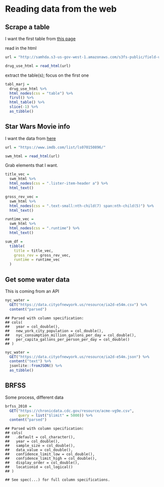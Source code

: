 Reading data from the web
================

## Scrape a table

I want the first table from [this
page](http://samhda.s3-us-gov-west-1.amazonaws.com/s3fs-public/field-uploads/2k15StateFiles/NSDUHsaeShortTermCHG2015.htm)

read in the html

``` r
url = "http://samhda.s3-us-gov-west-1.amazonaws.com/s3fs-public/field-uploads/2k15StateFiles/NSDUHsaeShortTermCHG2015.htm"

drug_use_html = read_html(url)
```

extract the table(s); focus on the first one

``` r
tabl_marj = 
  drug_use_html %>% 
  html_nodes(css = "table") %>% 
  first() %>% 
  html_table() %>% 
  slice(-1) %>% 
  as_tibble()
```

## Star Wars Movie info

I want the data from [here](https://www.imdb.com/list/ls070150896/)

``` r
url = "https://www.imdb.com/list/ls070150896/"

swm_html = read_html(url)
```

Grab elements that I want.

``` r
title_vec = 
  swm_html %>% 
  html_nodes(css = ".lister-item-header a") %>% 
  html_text()

gross_rev_vec = 
  swm_html %>% 
  html_nodes(css = ".text-small:nth-child(7) span:nth-child(5)") %>% 
  html_text()

runtime_vec = 
  swm_html %>% 
  html_nodes(css = ".runtime") %>% 
  html_text()

sum_df = 
  tibble(
    title = title_vec,
    gross_rev = gross_rev_vec,
    runtime = runtime_vec
  )
```

## Get some water data

This is coming from an API

``` r
nyc_water = 
  GET("https://data.cityofnewyork.us/resource/ia2d-e54m.csv") %>% 
  content("parsed")
```

    ## Parsed with column specification:
    ## cols(
    ##   year = col_double(),
    ##   new_york_city_population = col_double(),
    ##   nyc_consumption_million_gallons_per_day = col_double(),
    ##   per_capita_gallons_per_person_per_day = col_double()
    ## )

``` r
nyc_water = 
  GET("https://data.cityofnewyork.us/resource/ia2d-e54m.json") %>% 
  content("text") %>% 
  jsonlite::fromJSON() %>% 
  as_tibble()
```

## BRFSS

Some process, different data

``` r
brfss_2010 = 
  GET("https://chronicdata.cdc.gov/resource/acme-vg9e.csv",
      query = list("$limit" = 5000)) %>% 
  content("parsed")
```

    ## Parsed with column specification:
    ## cols(
    ##   .default = col_character(),
    ##   year = col_double(),
    ##   sample_size = col_double(),
    ##   data_value = col_double(),
    ##   confidence_limit_low = col_double(),
    ##   confidence_limit_high = col_double(),
    ##   display_order = col_double(),
    ##   locationid = col_logical()
    ## )

    ## See spec(...) for full column specifications.
